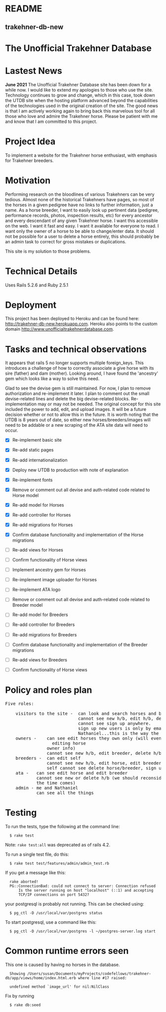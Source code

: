 # README

## trakehner-db-new

# The Unofficial Trakehner Database


Lastest News
=======
**June 2021**
The Unofficial Trakehner Database site has been down for a while now.  I would like
to extend my apologies to those who use the site.  Technology continues to grow and
change, which in this case, took down the UTDB site when the hosting platform
advanced beyond the capabilities of the technologies used in the original creation
of the site.  The good news is that I am actively working again to bring back this
marvelous tool for all those who love and admire the Trakehner horse.  Please be
patient with me and know that I am committed to this project.


Project Idea
=======
To implement a website for the Trakehner horse enthusiast, with emphasis for Trakehner breeders.


Motivation
=======
Performing research on the bloodlines of various Trakehners can be
very tedious.  Almost none of the historical Trakehners have pages,
so most of the horses in a given pedigree have no links to further
information, just a name.  As a horse breeder, I want to easily look
up pertinent data (pedigree, performance records, photos, inspection
results, etc) for every ancestor and every descendant of any given
Trakehner horse.  I want this accessible on the web.  I want it fast
and easy.  I want it available for everyone to read.  I want only the
owner of a horse to be able to change/enter data.  It should not be
possible for a user to delete a horse entirely, this should probably
be an admin task to correct for gross mistakes or duplications.

This site is my solution to those problems.


Technical Details
=======

Uses Rails 5.2.6 and Ruby 2.5.1


Deployment
=======
This project has been deployed to Heroku and can be found here: http://trakehner-db-new.herokuapp.com.
Heroku also points to the custom domain http://www.unofficialtrakehnerdatabase.com.


Tasks and technical observations
=======
It appears that rails 5 no longer supports multiple foreign_keys.  This introduces a challenge of how to correctly associate a give horse with its sire (father) and dam (mother).  Looking around, I have found the 'ancestry' gem which looks like a way to solve this need.

Glad to see the devise gem is still maintained.  For now, I plan to remove authorization and re-implement it later.  I plan to comment out the small devise-related lines and delete the big devise-related blocks.  Re-implementation may or may not be needed.  The original concept for this site included the power to add, edit, and upload images.  It will be a future decision whether or not to allow this in the future.  It is worth noting that the UTDB is 8 years out of date, so either new horses/breeders/images will need to be addable or a new scraping of the ATA site data will need to occur.

- [x] Re-implement basic site
- [x] Re-add static pages
- [x] Re-add internationalization
- [x] Deploy new UTDB to production with note of explanation
- [x] Re-implement fonts
- [x] Remove or comment out all devise and auth-related code related to Horse model
- [x] Re-add model for Horses
- [x] Re-add controller for Horses
- [x] Re-add migrations for Horses
- [x] Confirm database functionality and implementation of the Horse migrations
- [ ] Re-add views for Horses
- [ ] Confirm functionality of Horse views
- [ ] Implement ancestry gem for Horses
- [ ] Re-implement image uploader for Horses
- [ ] Re-implement ATA logo
- [ ] Remove or comment out all devise and auth-related code related to Breeder model
- [ ] Re-add model for Breeders
- [ ] Re-add controller for Breeders
- [ ] Re-add migrations for Breeders
- [ ] Confirm database functionality and implementation of the Breeder migrations
- [ ] Re-add views for Breeders
- [ ] Confirm functionality of Horse views


Policy and roles plan
=======

<pre>
Five roles:

    visitors to the site -  can look and search horses and breeders;
                            cannot see new h/b, edit h/b, delete h/b,
                            cannot see sign up anywhere.
                            sign up new users is only by email to me and
                            Nathaniel...this is the way the ATA does it.
    owners -    can see edit horses they own only (will eventually include
                  editing horse
                owner info)
                cannot see new h/b, edit breeder, delete h/b
    breeders -  can edit self
                cannot see new h/b, edit horse, edit breeders other than
                self cannot see delete horse/breeder, sign up
    ata -   can see edit horse and edit breeder
            cannot see new or delete h/b (we should reconsider this when
            the time comes)
    admin - me and Nathaniel
            can see all the things
</pre>


Testing
=======

To run the tests, type the following at the command line:
~~~~
  $ rake test
~~~~
Note: <code>rake test:all</code> was deprecated as of rails 4.2.

To run a single test file, do this:
~~~~
  $ rake test test/features/admin/admin_test.rb
~~~~

If you get a message like this:
~~~~
  rake aborted!
  PG::ConnectionBad: could not connect to server: Connection refused
      Is the server running on host "localhost" (::1) and accepting
      TCP/IP connections on port 5432?
~~~~
your postgresql is probably not running.  This can be checked using:
~~~~
  $ pg_ctl -D /usr/local/var/postgres status
~~~~
To start postgresql, use a command like this:
~~~~
  $ pg_ctl -D /usr/local/var/postgres -l ~/postgres-server.log start
~~~~


Common runtime errors seen
=======
This one is caused by having no horses in the database.
~~~~
  Showing /Users/susan/Documents/myProjects/codefellows/trakehner-db/app/views/home/index.html.erb where line #17 raised:

  undefined method `image_url' for nil:NilClass
~~~~
Fix by running
~~~~
  $ rake db:seed
~~~~
